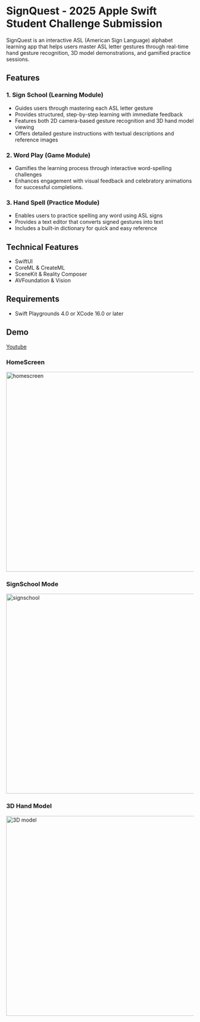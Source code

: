# SignQuest - 2025 Apple Swift Student Challenge Submission

SignQuest is an interactive ASL (American Sign
Language) alphabet learning app that helps users
master ASL letter gestures through real-time hand
gesture recognition, 3D model demonstrations, and
gamified practice sessions.

## Features

### 1. Sign School (Learning Module)
- Guides users through mastering each ASL letter gesture
- Provides structured, step-by-step learning with immediate feedback
- Features both 2D camera-based gesture recognition and 3D hand model viewing
- Offers detailed gesture instructions with textual descriptions and reference images

### 2. Word Play (Game Module)
- Gamifies the learning process through interactive word-spelling challenges
- Enhances engagement with visual feedback and celebratory animations for successful completions.

### 3. Hand Spell (Practice Module)
- Enables users to practice spelling any word using ASL signs
- Provides a text editor that converts signed gestures into text
- Includes a built-in dictionary for quick and easy reference

## Technical Features
- SwiftUI
- CoreML & CreateML
- SceneKit & Reality Composer
- AVFoundation & Vision

## Requirements
- Swift Playgrounds 4.0 or XCode 16.0 or later

## Demo
[Youtube](https://youtu.be/D48TP0PjnzE)

### HomeScreen
<img width="536" alt="homescreen" src="https://github.com/user-attachments/assets/5d27be7b-325c-4793-a781-19ba60674b79" />

### SignSchool Mode
<img width="536" alt="signschool" src="https://github.com/user-attachments/assets/bddfd241-02ec-4168-a731-9671ce0f34ae" />

### 3D Hand Model
<img width="536" alt="3D model" src="https://github.com/user-attachments/assets/fa80649a-e905-4df1-87f2-8cc0318511da" />
